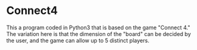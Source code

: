 # Connect4
This a program coded in Python3 that is based on the game "Connect 4." The variation here is that the dimension of the "board" can be decided by the user, and the game can allow up to 5 distinct players.

